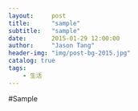 ```yaml
---
layout:     post
title:      "sample"
subtitle:   "sample"
date:       2015-01-29 12:00:00
author:     "Jason Tang"
header-img: "img/post-bg-2015.jpg"
catalog: true
tags:
    - 生活
---
```

#Sample
